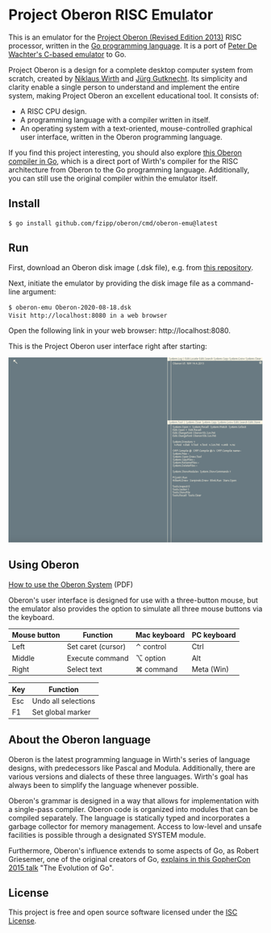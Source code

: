 # Project Oberon RISC Emulator

This is an emulator for the
[Project Oberon (Revised Edition 2013)](https://people.inf.ethz.ch/wirth/ProjectOberon/index.html)
RISC processor,
written in the [Go programming language](https://golang.org).
It is a port of
[Peter De Wachter's C-based emulator](https://github.com/pdewacht/oberon-risc-emu)
to Go.

Project Oberon is a design for a complete desktop computer system from scratch,
created by [Niklaus Wirth](https://people.inf.ethz.ch/wirth/)
and [Jürg Gutknecht](https://en.wikipedia.org/wiki/J%C3%BCrg_Gutknecht).
Its simplicity and clarity enable a single person
to understand and implement the entire system,
making Project Oberon an excellent educational tool.
It consists of:
- A RISC CPU design.
- A programming language with a compiler written in itself.
- An operating system with a text-oriented,
  mouse-controlled graphical user interface,
  written in the Oberon programming language.

If you find this project interesting,
you should also explore
[this Oberon compiler in Go](https://github.com/fzipp/oberon-compiler),
which is a direct port of Wirth's compiler for the RISC architecture
from Oberon to the Go programming language.
Additionally, you can still use the original compiler
within the emulator itself.

## Install

```
$ go install github.com/fzipp/oberon/cmd/oberon-emu@latest
```

## Run

First, download an Oberon disk image (.dsk file), e.g. from
[this repository](https://github.com/pdewacht/oberon-risc-emu/tree/master/DiskImage).

Next, initiate the emulator by providing the disk image file
as a command-line argument:

```
$ oberon-emu Oberon-2020-08-18.dsk
Visit http://localhost:8080 in a web browser
```
Open the following link in your web browser: http://localhost:8080.

This is the Project Oberon user interface right after starting:

![Project Oberon](doc/screenshot1.png?raw=true "Project Oberon directly after start")

## Using Oberon

[How to use the Oberon System](https://people.inf.ethz.ch/wirth/ProjectOberon/UsingOberon.pdf) (PDF)

Oberon's user interface is designed for use with a three-button mouse,
but the emulator also provides the option to
simulate all three mouse buttons via the keyboard.

| Mouse button | Function           | Mac keyboard | PC keyboard |
|--------------|--------------------|--------------|-------------|
| Left         | Set caret (cursor) | ⌃ control    | Ctrl        |
| Middle       | Execute command    | ⌥ option     | Alt         |
| Right        | Select text        | ⌘ command    | Meta (Win)  |


| Key   | Function            |
|-------|---------------------|
| Esc   | Undo all selections |
| F1    | Set global marker   |

## About the Oberon language

Oberon is the latest programming language
in Wirth's series of language designs,
with predecessors like Pascal and Modula.
Additionally, there are various versions and dialects
of these three languages.
Wirth's goal has always been
to simplify the language whenever possible.

Oberon's grammar is designed in a way that allows for
implementation with a single-pass compiler.
Oberon code is organized into modules
that can be compiled separately.
The language is statically typed
and incorporates a garbage collector for memory management.
Access to low-level and unsafe facilities is possible
through a designated SYSTEM module.

Furthermore, Oberon's influence extends to some aspects of Go,
as Robert Griesemer,
one of the original creators of Go,
[explains in this GopherCon 2015 talk](https://www.youtube.com/watch?v=0ReKdcpNyQg&t=1070s)
"The Evolution of Go".

## License

This project is free and open source software licensed under the
[ISC License](LICENSE).
